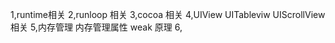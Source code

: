 1,runtime相关
2,runloop 相关
3,cocoa 相关
4,UIView UITableviw UIScrollView 相关
5,内存管理 内存管理属性 weak  原理
6,




